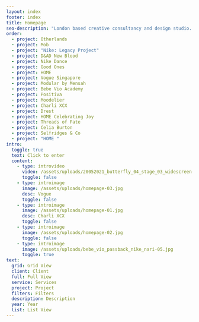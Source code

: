```yaml
---
layout: index
footer: index
title: Homepage
seo-description: "London based creative consultancy and design studio. "
order:
  - project: Otherlands
  - project: Mob
  - project: "Nike: Legacy Project"
  - project: D&AD New Blood
  - project: Nike Dance
  - project: Good Ones
  - project: HOME
  - project: Vogue Singapore
  - project: Modular by Mensah
  - project: Bebe Vio Academy
  - project: Positiva
  - project: Moodelier
  - project: Charli XCX
  - project: Drest
  - project: HOME Celebrating Joy
  - project: Threads of Fate
  - project: Celia Burton
  - project: Selfridges & Co
  - project: "HOME "
intro:
  toggle: true
  text: Click to enter
  content:
    - type: introvideo
      video: /assets/uploads/20052021_butterfly_04_stage_03_widescreen-1-.mp4
      toggle: false
    - type: introimage
      image: /assets/uploads/homepage-03.jpg
      desc: Vogue
      toggle: false
    - type: introimage
      image: /assets/uploads/homepage-01.jpg
      desc: Charli XCX
      toggle: false
    - type: introimage
      image: /assets/uploads/homepage-02.jpg
      toggle: false
    - type: introimage
      image: /assets/uploads/bebe_vio_passback_nike_nari-05.jpg
      toggle: true
text:
  grid: Grid View
  client: Client
  full: Full View
  service: Services
  project: Project
  filters: Filters
  description: Description
  year: Year
  list: List View
---
```


